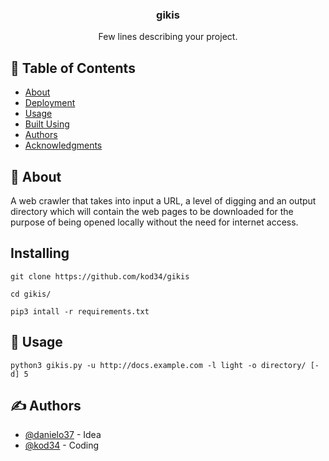 <h3 align="center">gikis</h3>

<p align="center"> Few lines describing your project.
    <br> 
</p>

## 📝 Table of Contents

- [About](#about)
- [Deployment](#deployment)
- [Usage](#usage)
- [Built Using](#built_using)
- [Authors](#authors)
- [Acknowledgments](#acknowledgement)

## 🧐 About <a name = "about"></a>

A web crawler that takes into input a URL, a level of digging and an output directory which will contain the web pages to be downloaded for the purpose of being opened locally without the need for internet access.


## Installing


```
git clone https://github.com/kod34/gikis

cd gikis/

pip3 intall -r requirements.txt
```


## 🎈 Usage <a name="usage"></a>

```
python3 gikis.py -u http://docs.example.com -l light -o directory/ [-d] 5
```

## ✍️ Authors <a name = "authors"></a>

- [@danielo37](https://github.com/danielo37) - Idea
- [@kod34](https://github.com/kod34) - Coding

